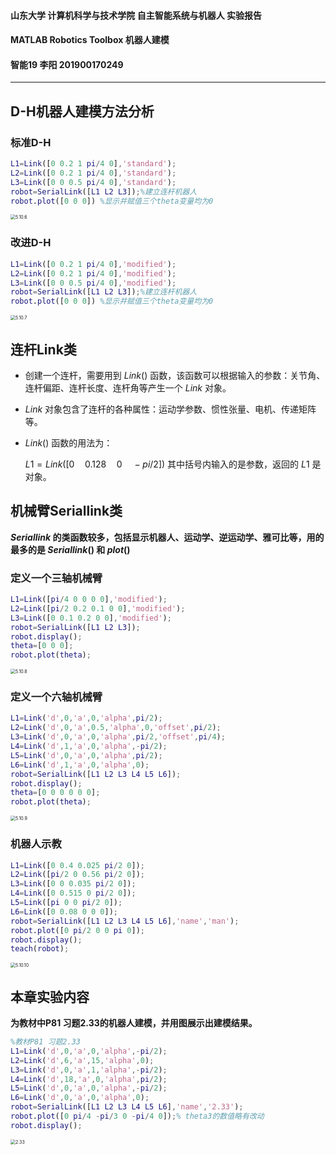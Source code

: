 #### 山东大学 计算机科学与技术学院 自主智能系统与机器人 实验报告

#### MATLAB Robotics Toolbox 机器人建模

#### 智能19 李阳 201900170249

---

## D-H机器人建模方法分析

### 标准D-H

```matlab
L1=Link([0 0.2 1 pi/4 0],'standard');
L2=Link([0 0.2 1 pi/4 0],'standard');
L3=Link([0 0 0.5 pi/4 0],'standard');
robot=SerialLink([L1 L2 L3]);%建立连杆机器人
robot.plot([0 0 0]) %显示并赋值三个theta变量均为0
```

<img src="D:\大二下\机器人\实验\Robotics\image\5.10.6.jpg" alt="5.10.6" style="zoom:50%;" />

### 改进D-H

```matlab
L1=Link([0 0.2 1 pi/4 0],'modified');
L2=Link([0 0.2 1 pi/4 0],'modified');
L3=Link([0 0 0.5 pi/4 0],'modified');
robot=SerialLink([L1 L2 L3]);%建立连杆机器人
robot.plot([0 0 0]) %显示并赋值三个theta变量均为0
```

<img src="D:\大二下\机器人\实验\Robotics\image\5.10.7.jpg" alt="5.10.7" style="zoom:50%;" />

## 连杆Link类

- 创建一个连杆，需要用到 $Link()$ 函数，该函数可以根据输入的参数：关节角、连杆偏距、连杆长度、连杆角等产生一个 $Link$ 对象。

- $Link$ 对象包含了连杆的各种属性：运动学参数、惯性张量、电机、传递矩阵等。

- $Link()$ 函数的用法为：

  $L1=Link([0\quad 0.128\quad 0\quad -pi/2])$ 其中括号内输入的是参数，返回的 $L1$ 是对象。

## 机械臂Seriallink类

 **$Seriallink$ 的类函数较多，包括显示机器人、运动学、逆运动学、雅可比等，用的最多的是 $Seriallink()$ 和 $plot()$** 

### 定义一个三轴机械臂

```matlab
L1=Link([pi/4 0 0 0 0],'modified');
L2=Link([pi/2 0.2 0.1 0 0],'modified');
L3=Link([0 0.1 0.2 0 0],'modified');
robot=SerialLink([L1 L2 L3]);
robot.display();
theta=[0 0 0];
robot.plot(theta);
```

<img src="D:\大二下\机器人\实验\Robotics\image\5.10.8.jpg" alt="5.10.8" style="zoom:50%;" />

### 定义一个六轴机械臂

```matlab
L1=Link('d',0,'a',0,'alpha',pi/2);
L2=Link('d',0,'a',0.5,'alpha',0,'offset',pi/2);
L3=Link('d',0,'a',0,'alpha',pi/2,'offset',pi/4);
L4=Link('d',1,'a',0,'alpha',-pi/2);
L5=Link('d',0,'a',0,'alpha',pi/2);
L6=Link('d',1,'a',0,'alpha',0);
robot=SerialLink([L1 L2 L3 L4 L5 L6]);
robot.display();
theta=[0 0 0 0 0 0];
robot.plot(theta);
```

<img src="D:\大二下\机器人\实验\Robotics\image\5.10.9.jpg" alt="5.10.9" style="zoom:50%;" />

### 机器人示教

```matlab
L1=Link([0 0.4 0.025 pi/2 0]);
L2=Link([pi/2 0 0.56 pi/2 0]);
L3=Link([0 0 0.035 pi/2 0]);
L4=Link([0 0.515 0 pi/2 0]);
L5=Link([pi 0 0 pi/2 0]);
L6=Link([0 0.08 0 0 0]);
robot=SerialLink([L1 L2 L3 L4 L5 L6],'name','man');
robot.plot([0 pi/2 0 0 pi 0]);
robot.display();
teach(robot);
```

<img src="D:\大二下\机器人\实验\Robotics\image\5.10.10.jpg" alt="5.10.10" style="zoom:50%;" />

## 本章实验内容

**为教材中P81 习题2.33的机器人建模，并用图展示出建模结果。**

```matlab
%教材P81 习题2.33
L1=Link('d',0,'a',0,'alpha',-pi/2);
L2=Link('d',6,'a',15,'alpha',0);
L3=Link('d',0,'a',1,'alpha',-pi/2);
L4=Link('d',18,'a',0,'alpha',pi/2);
L5=Link('d',0,'a',0,'alpha',-pi/2);
L6=Link('d',0,'a',0,'alpha',0);
robot=SerialLink([L1 L2 L3 L4 L5 L6],'name','2.33');
robot.plot([0 pi/4 -pi/3 0 -pi/4 0]);% theta3的数值略有改动
robot.display();
```

<img src="D:\大二下\机器人\实验\Robotics\image\2.33.jpg" alt="2.33" style="zoom:50%;" />
